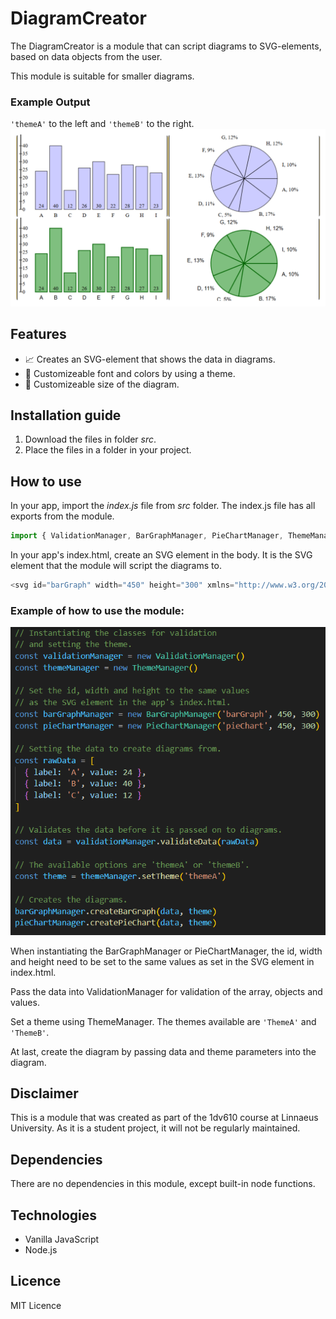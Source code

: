 # DiagramCreator

The DiagramCreator is a module that can script diagrams to SVG-elements, based on data objects from the user. 

This module is suitable for smaller diagrams. 


### Example Output
`'themeA'` to the left and `'themeB'` to the right.
![Example of graphs and the themes](./documentation/img/photo-collage.png)


## Features

- 📈 Creates an SVG-element that shows the data in diagrams.
- 🎨 Customizeable font and colors by using a theme.
- 📏 Customizeable size of the diagram.


## Installation guide

1. Download the files in folder *src*.
2. Place the files in a folder in your project.


## How to use

In your app, import the *index.js* file from *src* folder. The index.js file has all exports from the module.

```javascript
import { ValidationManager, BarGraphManager, PieChartManager, ThemeManager } from '../src/index.js'
```


In your app's index.html, create an SVG element in the body. It is the SVG element that the module will script the diagrams to.

```javascript
<svg id="barGraph" width="450" height="300" xmlns="http://www.w3.org/2000/svg" style="border: 2px, solid;"></svg>
```


### Example of how to use the module:
![Code example of how to use the module](./documentation/img/exampleOfUse.png)

When instantiating the BarGraphManager or PieChartManager, the id, width and height need to be set to the same values as set in the SVG element in index.html.

Pass the data into ValidationManager for validation of the array, objects and values.

Set a theme using ThemeManager. The themes available are `'ThemeA'` and `'ThemeB'`. 

At last, create the diagram by passing data and theme parameters into the diagram.


## Disclaimer

This is a module that was created as part of the 1dv610 course at Linnaeus University. As it is a student project, it will not be regularly maintained. 


## Dependencies

There are no dependencies in this module, except built-in node functions.


## Technologies

- Vanilla JavaScript
- Node.js


## Licence

MIT Licence